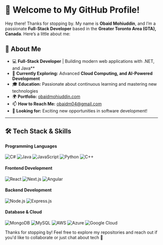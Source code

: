 # 👋 Welcome to My GitHub Profile! 

Hey there! Thanks for stopping by. My name is **Obaid Mohiuddin**, and I’m a passionate **Full-Stack Developer** based in the **Greater Toronto Area (GTA), Canada**. Here’s a little about me:

## 🚀 About Me  

- 💻 **Full-Stack Developer** | Building modern web applications with .NET, and Java**  
- 🔭 **Currently Exploring:** Advanced **Cloud Computing, and AI-Powered Development**  
- 🎓 **Education:** Passionate about continuous learning and mastering new technologies  
- 🌍 **Portfolio:** [obaidmohiuddin.com](http://obaidmohiuddin.com)  
- 📫 **How to Reach Me:** [obaidm04@gmail.com](mailto:obaidm04@gmail.com)  
- 🎯 **Looking for:** Exciting new opportunities in software development!  

---

## 🛠️ Tech Stack & Skills  

#### **Programming Languages**
![C#](https://img.shields.io/badge/C%23-239120?style=for-the-badge&logo=csharp&logoColor=white)
![Java](https://img.shields.io/badge/Java-007396?style=for-the-badge&logo=java&logoColor=white)
![JavaScript](https://img.shields.io/badge/JavaScript-F7DF1E?style=for-the-badge&logo=javascript&logoColor=black)
![Python](https://img.shields.io/badge/Python-3776AB?style=for-the-badge&logo=python&logoColor=white)
![C++](https://img.shields.io/badge/C++-00599C?style=for-the-badge&logo=c%2B%2B&logoColor=white)

#### **Frontend Development**
![React](https://img.shields.io/badge/React-61DAFB?style=for-the-badge&logo=react&logoColor=black)
![Next.js](https://img.shields.io/badge/Next.js-000000?style=for-the-badge&logo=nextdotjs&logoColor=white)
![Angular](https://img.shields.io/badge/Angular-DD0031?style=for-the-badge&logo=angular&logoColor=white)

#### **Backend Development**
![Node.js](https://img.shields.io/badge/Node.js-339933?style=for-the-badge&logo=nodedotjs&logoColor=white)
![Express.js](https://img.shields.io/badge/Express.js-000000?style=for-the-badge&logo=express&logoColor=white)

#### **Database & Cloud**
![MongoDB](https://img.shields.io/badge/MongoDB-47A248?style=for-the-badge&logo=mongodb&logoColor=white)
![MySQL](https://img.shields.io/badge/MySQL-4479A1?style=for-the-badge&logo=mysql&logoColor=white)
![AWS](https://img.shields.io/badge/Amazon_AWS-232F3E?style=for-the-badge&logo=amazonaws&logoColor=white)
![Azure](https://img.shields.io/badge/Microsoft_Azure-0078D4?style=for-the-badge&logo=microsoftazure&logoColor=white)
![Google Cloud](https://img.shields.io/badge/Google_Cloud-4285F4?style=for-the-badge&logo=googlecloud&logoColor=white)


Thanks for stopping by! Feel free to explore my repositories and reach out if you'd like to collaborate or just chat about tech 🚀  
